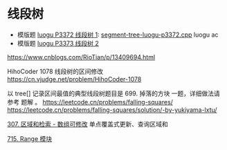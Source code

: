 # 线段树

- 模版题 [luogu P3372 线段树 1](https://www.luogu.com.cn/problem/P3372): [segment-tree-luogu-p3372.cpp](code/segment-tree-luogu-p3372.cpp) luogu ac
- 模版题 [luogu P3373 线段树 2](https://www.luogu.com.cn/problem/P3373)


https://www.cnblogs.com/RioTian/p/13409694.html


HihoCoder 1078 线段树的区间修改
https://cn.vjudge.net/problem/HihoCoder-1078


以 tree[] 记录区间最值的典型线段树题目是 699. 掉落的方块 一题，详细做法请参考 题解 。
https://leetcode.cn/problems/falling-squares/
https://leetcode.cn/problems/falling-squares/solution/-by-yukiyama-lxtu/

[307. 区域和检索 - 数组可修改](https://leetcode.cn/problems/range-sum-query-mutable/) 单点覆盖式更新、查询区域和

[715. Range 模块](https://leetcode.cn/problems/range-module/)

